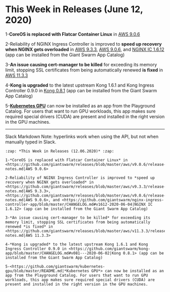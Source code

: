 # This Week in Releases (June 12, 2020)

1-**CoreOS is replaced with Flatcar Container Linux** in [AWS 9.0.6](https://github.com/giantswarm/releases/blob/master/aws/v9.0.6/release-notes.md)

2-Reliability of NGINX Ingress Controller is improved to **speed up recovery when NGINX gets overloaded** in [AWS 9.3.3](https://github.com/giantswarm/releases/blob/master/aws/v9.3.3/release-notes.md), [AWS 9.0.6](https://github.com/giantswarm/releases/blob/master/aws/v9.0.6/release-notes.md), and [NGINX IC 1.6.12](https://github.com/giantswarm/nginx-ingress-controller-app/blob/master/CHANGELOG.md#v1612-2020-06-04) (app can be installed from the Giant Swarm App Catalog)

3-**An issue causing cert-manager to be killed** for exceeding its memory limit, stopping SSL certificates from being automatically renewed **is fixed** in [AWS 11.3.3](https://github.com/giantswarm/releases/blob/master/aws/v11.3.3/release-notes.md)

4-**Kong is upgraded** to the latest upstream Kong 1.6.1 and Kong Ingress Controller 0.9.0 in [Kong 0.8.1](https://github.com/giantswarm/kong-app/blob/master/CHANGELOG.md#v081---2020-06-02) (app can be installed from the Giant Swarm App Catalog)

5-[**Kubernetes GPU**](https://github.com/giantswarm/kubernetes-gpu/blob/master/README.md) can now be installed as an app from the Playground Catalog. For users that want to run GPU workloads, this app makes sure required special drivers (CUDA) are present and installed in the right version in the GPU machines.


---

Slack Markdown
Note: hyperlinks work when using the API, but not when manually typed in Slack.

```
:zap: *This Week in Releases (12.06.2020)* :zap: 

1-*CoreOS is replaced with Flatcar Container Linux* in <https://github.com/giantswarm/releases/blob/master/aws/v9.0.6/release-notes.md|AWS 9.0.6>

2-Reliability of NGINX Ingress Controller is improved to *speed up recovery when NGINX gets overloaded* in <https://github.com/giantswarm/releases/blob/master/aws/v9.3.3/release-notes.md|AWS 9.3.3>, <https://github.com/giantswarm/releases/blob/master/aws/v9.0.6/release-notes.md|AWS 9.0.6>, and <https://github.com/giantswarm/nginx-ingress-controller-app/blob/master/CHANGELOG.md#v1612-2020-06-04|NGINX IC 1.6.12> (app can be installed from the Giant Swarm App Catalog)

3-*An issue causing cert-manager to be killed* for exceeding its memory limit, stopping SSL certificates from being automatically renewed *is fixed* in <https://github.com/giantswarm/releases/blob/master/aws/v11.3.3/release-notes.md|AWS 11.3.3>

4-*Kong is upgraded* to the latest upstream Kong 1.6.1 and Kong Ingress Controller 0.9.0 in <https://github.com/giantswarm/kong-app/blob/master/CHANGELOG.md#v081---2020-06-02|Kong 0.8.1> (app can be installed from the Giant Swarm App Catalog)

5-<https://github.com/giantswarm/kubernetes-gpu/blob/master/README.md|*Kubernetes GPU*> can now be installed as an app from the Playground Catalog. For users that want to run GPU workloads, this app makes sure required special drivers (CUDA) are present and installed in the right version in the GPU machines.
```
